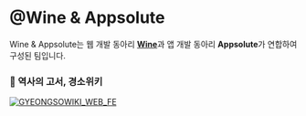 # @Wine & Appsolute
Wine & Appsolute는 웹 개발 동아리 [**Wine**](https://github.com/webisnoteasy)과 앱 개발 동아리 **Appsolute**가 연합하여 구성된 팀입니다.
</br>

### 🌳 역사의 고서, 경소위키
<a href="https://github.com/WineAndAppsolute/GYEONGSOWIKI_WEB_FE">
<picture>
  <source media="(prefers-color-scheme: dark)" srcset="https://ghrs.vercel.app/api/pin/?username=WineAndAppsolute&repo=GYEONGSOWIKI_WEB_FE&theme=github_dark"/>
  <img alt="GYEONGSOWIKI_WEB_FE" src="https://ghrs.vercel.app/api/pin/?username=WineAndAppsolute&repo=GYEONGSOWIKI_WEB_FE">
</picture>
</a>
